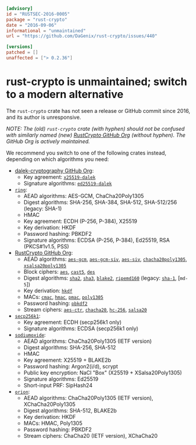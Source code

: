 ```toml
[advisory]
id = "RUSTSEC-2016-0005"
package = "rust-crypto"
date = "2016-09-06"
informational = "unmaintained"
url = "https://github.com/DaGenix/rust-crypto/issues/440"

[versions]
patched = []
unaffected = ["> 0.2.36"]
```

# rust-crypto is unmaintained; switch to a modern alternative

The `rust-crypto` crate has not seen a release or GitHub commit since 2016,
and its author is unresponsive.

*NOTE: The (old) `rust-crypto` crate (with hyphen) should not be confused with
similarly named (new) [RustCrypto GitHub Org] (without hyphen). The GitHub Org
is actively maintained.*

We recommend you switch to one of the following crates instead, depending on
which algorithms you need:

- [dalek-cryptography GitHub Org]:
  - Key agreement: [`x25519-dalek`]
  - Signature algorithms: [`ed25519-dalek`]
- [`ring`]:
  - AEAD algorithms: AES-GCM, ChaCha20Poly1305
  - Digest algorithms: SHA-256, SHA-384, SHA-512, SHA-512/256 (legacy: SHA-1)
  - HMAC
  - Key agreement: ECDH (P-256, P-384), X25519
  - Key derivation: HKDF
  - Password hashing: PBKDF2
  - Signature algorithms: ECDSA (P-256, P-384), Ed25519, RSA (PKCS#1v1.5, PSS)
- [RustCrypto GitHub Org]:
  - AEAD algorithms: [`aes-gcm`], [`aes-gcm-siv`], [`aes-siv`], [`chacha20poly1305`], [`xsalsa20poly1305`]
  - Block ciphers: [`aes`], [`cast5`], [`des`]
  - Digest algorithms: [`sha2`], [`sha3`], [`blake2`], [`ripemd160`]
    (legacy: [`sha-1`], [`md-5`])
  - Key derivation: [`hkdf`]
  - MACs: [`cmac`], [`hmac`], [`pmac`], [`poly1305`]
  - Password hashing: [`pbkdf2`]
  - Stream ciphers: [`aes-ctr`], [`chacha20`], [`hc-256`], [`salsa20`]
- [`secp256k1`]:
  - Key agreement: ECDH (secp256k1 only)
  - Signature algorithms: ECDSA (secp256k1 only)
- [`sodiumoxide`]:
  - AEAD algorithms: ChaCha20Poly1305 (IETF version)
  - Digest algorithms: SHA-256, SHA-512
  - HMAC
  - Key agreement: X25519 + BLAKE2b
  - Password hashing: Argon2(i/d), scrypt
  - Public key encryption: NaCl "Box" (X25519 + XSalsa20Poly1305)
  - Signature algorithms: Ed25519
  - Short-input PRF: SipHash24
- [`orion`]:
  - AEAD algorithms: ChaCha20Poly1305 (IETF version), XChaCha20Poly1305
  - Digest algorithms: SHA-512, BLAKE2b
  - Key derivation: HKDF
  - MACs: HMAC, Poly1305
  - Password hashing: PBKDF2
  - Stream ciphers: ChaCha20 (IETF version), XChaCha20

[dalek-cryptography GitHub Org]: https://github.com/dalek-cryptography
[RustCrypto GitHub Org]: https://github.com/RustCrypto
[`aes`]: https://crates.io/crates/aes
[`aes-ctr`]: https://crates.io/crates/aes-ctr
[`aes-gcm`]: https://crates.io/crates/aes-gcm
[`aes-gcm-siv`]: https://crates.io/crates/aes-gcm-siv
[`aes-siv`]: https://crates.io/crates/aes-siv
[`blake2`]: https://crates.io/crates/blake2
[`cast5`]: https://crates.io/crates/cast5
[`chacha20`]: https://crates.io/crates/chacha20
[`chacha20poly1305`]: https://crates.io/crates/chacha20poly1305
[`cmac`]: https://crates.io/crates/cmac
[`des`]: https://crates.io/crates/des
[`ed25519-dalek`]: https://crates.io/crates/ed25519-dalek
[`hc-256`]: https://crates.io/crates/hc-256
[`hkdf`]: https://crates.io/crates/hkdf
[`hmac`]: https://crates.io/crates/hmac
[`pbkdf2`]: https://crates.io/crates/pbkdf2
[`pmac`]: https://crates.io/crates/pmac
[`poly1305`]: https://crates.io/crates/poly1305
[`ring`]: https://crates.io/crates/ring
[`ripemd160`]: https://crates.io/crates/ripemd160
[`salsa20`]: https://crates.io/crates/salsa20
[`secp256k1`]: https://crates.io/crates/secp256k1
[`sha-1`]: https://crates.io/crates/sha-1
[`sha2`]: https://crates.io/crates/sha2
[`sha3`]: https://crates.io/crates/sha3
[`sodiumoxide`]: https://crates.io/crates/sodiumoxide
[`x25519-dalek`]: https://crates.io/crates/x25519-dalek
[`xsalsa20poly1305`]: https://crates.io/crates/xsalsa20poly1305
[`orion`]: https://crates.io/crates/orion
